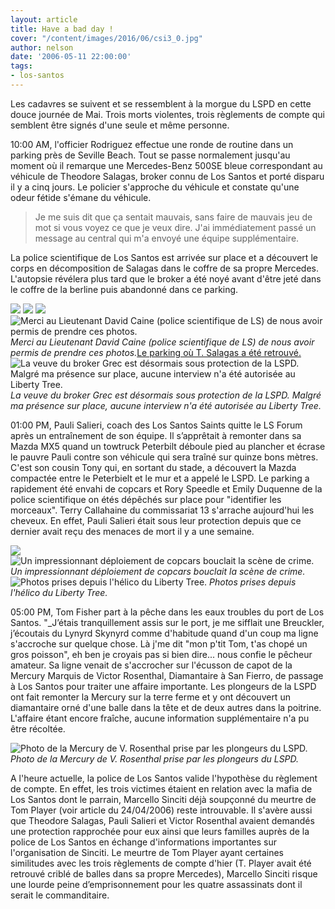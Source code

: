 ```yaml
---
layout: article
title: Have a bad day !
cover: "/content/images/2016/06/csi3_0.jpg"
author: nelson
date: '2006-05-11 22:00:00'
tags:
- los-santos
---
```


Les cadavres se suivent et se ressemblent à la morgue du LSPD en cette douce journée de Mai. Trois morts violentes, trois règlements de compte qui semblent être signés d'une seule et même personne.

10:00 AM, l'officier Rodriguez effectue une ronde de routine dans un parking près de Seville Beach. Tout se passe normalement jusqu'au moment où il remarque une Mercedes-Benz 500SE bleue correspondant au véhicule de Theodore Salagas, broker connu de Los Santos et porté disparu il y a cinq jours. Le policier s'approche du véhicule et constate qu'une odeur fétide s'émane du véhicule.

> Je me suis dit que ça sentait mauvais, sans faire de mauvais jeu de mot si vous voyez ce que je veux dire. J'ai immédiatement passé un message au central qui m'a envoyé une équipe supplémentaire.

La police scientifique de Los Santos est arrivée sur place et a découvert le corps en décomposition de Salagas dans le coffre de sa propre Mercedes. L'autopsie révélera plus tard que le broker a été noyé avant d'être jeté dans le coffre de la berline puis abandonné dans ce parking.

![](/content/images/2005/01/csi1.jpg)
![](/content/images/2005/01/csi2.jpg)
![](/content/images/2005/01/csi3.jpg)
![Merci au Lieutenant David Caine (police scientifique de LS) de nous avoir permis de prendre ces photos.](/content/images/2005/01/csi4.jpg)
_Merci au Lieutenant David Caine (police scientifique de LS) de nous avoir permis de prendre ces photos._[Le parking où T. Salagas a été retrouvé.](/content/images/2005/01/king.jpg)
![La veuve du broker Grec est désormais sous protection de la LSPD. Malgré ma présence sur place, aucune interview n'a été autorisée au Liberty Tree.](/content/images/2005/01/grec.jpg)
_La veuve du broker Grec est désormais sous protection de la LSPD. Malgré ma présence sur place, aucune interview n'a été autorisée au Liberty Tree._

01:00 PM, Pauli Salieri, coach des Los Santos Saints quitte le LS Forum après un entraînement de son équipe. Il s’apprêtait à remonter dans sa Mazda MX5 quand un towtruck Peterbilt déboule pied au plancher et écrase le pauvre Pauli contre son véhicule qui sera traîné sur quinze bons mètres. C'est son cousin Tony qui, en sortant du stade, a découvert la Mazda compactée entre le Peterbielt et le mur et a appelé le LSPD. Le parking a rapidement été envahi de copcars et Rory Speedle et Emily Duquenne de la police scientifique on étés dépêchés sur place pour "identifier les morceaux". Terry Callahaine du commissariat 13 s'arrache aujourd'hui les cheveux. En effet, Pauli Salieri était sous leur protection depuis que ce dernier avait reçu des menaces de mort il y a une semaine.

![](/content/images/2005/01/pauli1.jpg)
![Un impressionnant déploiement de copcars bouclait la scène de crime.](/content/images/2005/01/pauli2.jpg)
_Un impressionnant déploiement de copcars bouclait la scène de crime._[](/content/images/2005/01/pauli3.jpg)
![Photos prises depuis l'hélico du Liberty Tree.](/content/images/2005/01/pauli4.jpg)
_Photos prises depuis l'hélico du Liberty Tree._

05:00 PM, Tom Fisher part à la pêche dans les eaux troubles du port de Los Santos. "\_J’étais tranquillement assis sur le port, je me sifflait une Breuckler, j’écoutais du Lynyrd Skynyrd comme d'habitude quand d'un coup ma ligne s'accroche sur quelque chose. Là j'me dit "mon p'tit Tom, t'as chopé un gros poisson", eh ben je croyais pas si bien dire... nous confie le pêcheur amateur. Sa ligne venait de s'accrocher sur l'écusson de capot de la Mercury Marquis de Victor Rosenthal, Diamantaire à San Fierro, de passage à Los Santos pour traiter une affaire importante. Les plongeurs de la LSPD ont fait remonter la Mercury sur la terre ferme et y ont découvert un diamantaire orné d'une balle dans la tête et de deux autres dans la poitrine. L'affaire étant encore fraîche, aucune information supplémentaire n'a pu être récoltée.

![Photo de la Mercury de V. Rosenthal prise par les plongeurs du LSPD.](/content/images/2005/01/plouuuuf.jpg)
_Photo de la Mercury de V. Rosenthal prise par les plongeurs du LSPD._

A l'heure actuelle, la police de Los Santos valide l'hypothèse du règlement de compte. En effet, les trois victimes étaient en relation avec la mafia de Los Santos dont le parrain, Marcello Sinciti déjà soupçonné du meurtre de Tom Player (voir article du 24/04/2006) reste introuvable. Il s'avère aussi que Theodore Salagas, Pauli Salieri et Victor Rosenthal avaient demandés une protection rapprochée pour eux ainsi que leurs familles auprès de la police de Los Santos en échange d'informations importantes sur l'organisation de Sinciti. Le meurtre de Tom Player ayant certaines similitudes avec les trois règlements de compte d'hier (T. Player avait été retrouvé criblé de balles dans sa propre Mercedes), Marcello Sinciti risque une lourde peine d’emprisonnement pour les quatre assassinats dont il serait le commanditaire.